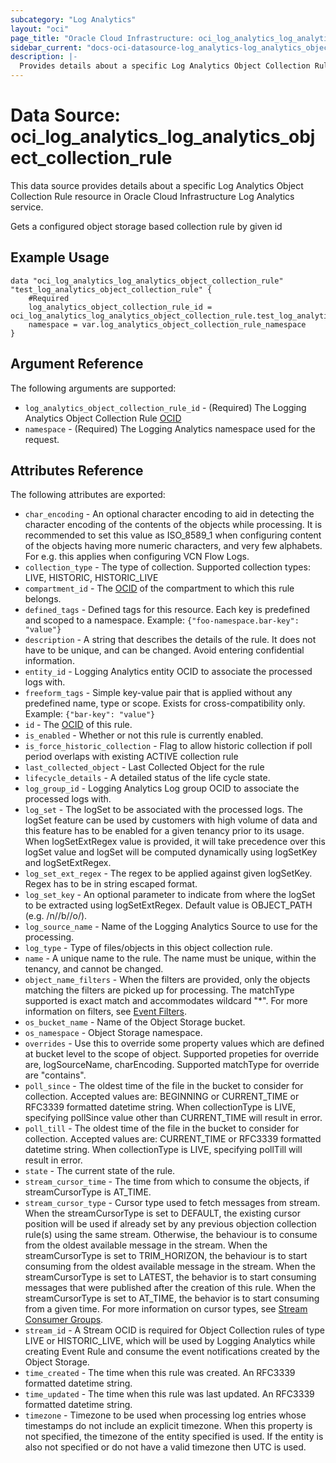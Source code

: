 ```yaml
---
subcategory: "Log Analytics"
layout: "oci"
page_title: "Oracle Cloud Infrastructure: oci_log_analytics_log_analytics_object_collection_rule"
sidebar_current: "docs-oci-datasource-log_analytics-log_analytics_object_collection_rule"
description: |-
  Provides details about a specific Log Analytics Object Collection Rule in Oracle Cloud Infrastructure Log Analytics service
---
```


# Data Source: oci_log_analytics_log_analytics_object_collection_rule
This data source provides details about a specific Log Analytics Object Collection Rule resource in Oracle Cloud Infrastructure Log Analytics service.

Gets a configured object storage based collection rule by given id

## Example Usage

```hcl
data "oci_log_analytics_log_analytics_object_collection_rule" "test_log_analytics_object_collection_rule" {
	#Required
	log_analytics_object_collection_rule_id = oci_log_analytics_log_analytics_object_collection_rule.test_log_analytics_object_collection_rule.id
	namespace = var.log_analytics_object_collection_rule_namespace
}
```

## Argument Reference

The following arguments are supported:

* `log_analytics_object_collection_rule_id` - (Required) The Logging Analytics Object Collection Rule [OCID](https://docs.cloud.oracle.com/iaas/Content/General/Concepts/identifiers.htm)
* `namespace` - (Required) The Logging Analytics namespace used for the request. 


## Attributes Reference

The following attributes are exported:

* `char_encoding` - An optional character encoding to aid in detecting the character encoding of the contents of the objects while processing. It is recommended to set this value as ISO_8589_1 when configuring content of the objects having more numeric characters, and very few alphabets. For e.g. this applies when configuring VCN Flow Logs. 
* `collection_type` - The type of collection. Supported collection types: LIVE, HISTORIC, HISTORIC_LIVE 
* `compartment_id` - The [OCID](https://docs.cloud.oracle.com/iaas/Content/General/Concepts/identifiers.htm) of the compartment to which this rule belongs.
* `defined_tags` - Defined tags for this resource. Each key is predefined and scoped to a namespace. Example: `{"foo-namespace.bar-key": "value"}` 
* `description` - A string that describes the details of the rule. It does not have to be unique, and can be changed. Avoid entering confidential information. 
* `entity_id` - Logging Analytics entity OCID to associate the processed logs with.
* `freeform_tags` - Simple key-value pair that is applied without any predefined name, type or scope. Exists for cross-compatibility only. Example: `{"bar-key": "value"}` 
* `id` - The [OCID](https://docs.cloud.oracle.com/iaas/Content/General/Concepts/identifiers.htm) of this rule.
* `is_enabled` - Whether or not this rule is currently enabled. 
* `is_force_historic_collection` - Flag to allow historic collection if poll period overlaps with existing ACTIVE collection rule 
* `last_collected_object` - Last Collected Object for the rule 
* `lifecycle_details` - A detailed status of the life cycle state.
* `log_group_id` - Logging Analytics Log group OCID to associate the processed logs with.
* `log_set` - The logSet to be associated with the processed logs. The logSet feature can be used by customers with high volume of data  and this feature has to be enabled for a given tenancy prior to its usage. When logSetExtRegex value is provided, it will take precedence over this logSet value and logSet will be computed dynamically  using logSetKey and logSetExtRegex. 
* `log_set_ext_regex` - The regex to be applied against given logSetKey. Regex has to be in string escaped format. 
* `log_set_key` - An optional parameter to indicate from where the logSet to be extracted using logSetExtRegex. Default value is OBJECT_PATH (e.g. /n/<namespace>/b/<bucketname>/o/<objectname>). 
* `log_source_name` - Name of the Logging Analytics Source to use for the processing.
* `log_type` - Type of files/objects in this object collection rule. 
* `name` - A unique name to the rule. The name must be unique, within the tenancy, and cannot be changed.
* `object_name_filters` - When the filters are provided, only the objects matching the filters are picked up for processing. The matchType supported is exact match and accommodates wildcard "*". For more information on filters, see [Event Filters](https://docs.oracle.com/en-us/iaas/Content/Events/Concepts/filterevents.htm). 
* `os_bucket_name` - Name of the Object Storage bucket.
* `os_namespace` - Object Storage namespace.
* `overrides` - Use this to override some property values which are defined at bucket level to the scope of object. Supported propeties for override are, logSourceName, charEncoding. Supported matchType for override are "contains". 
* `poll_since` - The oldest time of the file in the bucket to consider for collection. Accepted values are: BEGINNING or CURRENT_TIME or RFC3339 formatted datetime string. When collectionType is LIVE, specifying pollSince value other than CURRENT_TIME will result in error. 
* `poll_till` - The oldest time of the file in the bucket to consider for collection. Accepted values are: CURRENT_TIME or RFC3339 formatted datetime string. When collectionType is LIVE, specifying pollTill will result in error. 
* `state` - The current state of the rule. 
* `stream_cursor_time` - The time from which to consume the objects, if streamCursorType is AT_TIME.  
* `stream_cursor_type` - Cursor type used to fetch messages from stream. When the streamCursorType is set to DEFAULT, the existing cursor position will be used if already set by any previous objection collection rule(s) using the same stream.  Otherwise, the behaviour is to consume from the oldest available message in the stream.  When the streamCursorType is set to TRIM_HORIZON, the behaviour is to start consuming from the oldest available message in the stream.  When the streamCursorType is set to LATEST, the behavior is to start consuming messages that were published after the creation of this rule.  When the streamCursorType is set to AT_TIME, the behavior is to start consuming from a given time.  For more information on cursor types, see [Stream Consumer Groups](https://docs.oracle.com/en-us/iaas/Content/Streaming/Tasks/using_consumer_groups.htm). 
* `stream_id` - A Stream OCID is required for Object Collection rules of type LIVE or HISTORIC_LIVE, which will be used by Logging Analytics while creating Event Rule and consume the event notifications created by the Object Storage. 
* `time_created` - The time when this rule was created. An RFC3339 formatted datetime string.
* `time_updated` - The time when this rule was last updated. An RFC3339 formatted datetime string.
* `timezone` - Timezone to be used when processing log entries whose timestamps do not include an explicit timezone.  When this property is not specified, the timezone of the entity specified is used.  If the entity is also not specified or do not have a valid timezone then UTC is used. 

